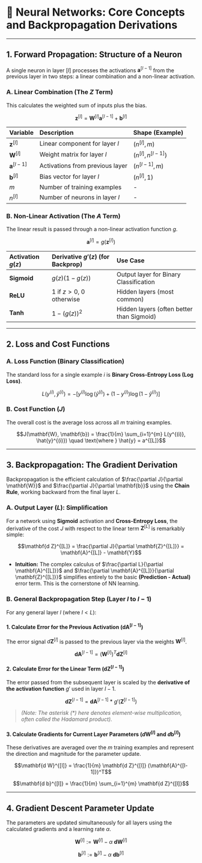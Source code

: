 # 🧠 Neural Networks: Core Concepts and Backpropagation Derivations

---

## 1. Forward Propagation: Structure of a Neuron

A single neuron in layer $[l]$ processes the activations $\mathbf{a}^{[l-1]}$ from the previous layer in two steps: a linear combination and a non-linear activation.

### A. Linear Combination (The $Z$ Term)

This calculates the weighted sum of inputs plus the bias.

$$\mathbf{z}^{[l]} = \mathbf{W}^{[l]} \mathbf{a}^{[l-1]} + \mathbf{b}^{[l]}$$

| Variable | Description | Shape (Example) |
| :--- | :--- | :--- |
| $\mathbf{z}^{[l]}$ | Linear component for layer $l$ | $(n^{[l]}, m)$ |
| $\mathbf{W}^{[l]}$ | Weight matrix for layer $l$ | $(n^{[l]}, n^{[l-1]})$ |
| $\mathbf{a}^{[l-1]}$ | Activations from previous layer | $(n^{[l-1]}, m)$ |
| $\mathbf{b}^{[l]}$ | Bias vector for layer $l$ | $(n^{[l]}, 1)$ |
| $m$ | Number of training examples | - |
| $n^{[l]}$ | Number of neurons in layer $l$ | - |

### B. Non-Linear Activation (The $A$ Term)

The linear result is passed through a non-linear activation function $g$.

$$\mathbf{a}^{[l]} = g(\mathbf{z}^{[l]})$$

| Activation $g(z)$ | Derivative $g'(z)$ (for Backprop) | Use Case |
| :--- | :--- | :--- |
| **Sigmoid** | $g(z)(1-g(z))$ | Output layer for Binary Classification |
| **ReLU** | $1$ if $z > 0$, $0$ otherwise | Hidden layers (most common) |
| **Tanh** | $1 - (g(z))^2$ | Hidden layers (often better than Sigmoid) |

---

## 2. Loss and Cost Functions

### A. Loss Function (Binary Classification)

The standard loss for a single example $i$ is **Binary Cross-Entropy Loss (Log Loss)**.

$$L(y^{(i)}, \hat{y}^{(i)}) = - \left[ y^{(i)} \log(\hat{y}^{(i)}) + (1-y^{(i)}) \log(1-\hat{y}^{(i)}) \right]$$

### B. Cost Function ($J$)

The overall cost is the average loss across all $m$ training examples.

$$J(\mathbf{W}, \mathbf{b}) = \frac{1}{m} \sum_{i=1}^{m} L(y^{(i)}, \hat{y}^{(i)}) \quad \text{where } \hat{y} = a^{[L]}$$

---

## 3. Backpropagation: The Gradient Derivation

Backpropagation is the efficient calculation of $\frac{\partial J}{\partial \mathbf{W}}$ and $\frac{\partial J}{\partial \mathbf{b}}$ using the **Chain Rule**, working backward from the final layer $L$.

### A. Output Layer ($L$): Simplification

For a network using **Sigmoid** activation and **Cross-Entropy Loss**, the derivative of the cost $J$ with respect to the linear term $\mathbf{Z}^{[L]}$ is remarkably simple:

$$\mathbf{d Z}^{[L]} = \frac{\partial J}{\partial \mathbf{Z}^{[L]}} = \mathbf{A}^{[L]} - \mathbf{Y}$$

* **Intuition:** The complex calculus of $\frac{\partial L}{\partial \mathbf{A}^{[L]}}$ and $\frac{\partial \mathbf{A}^{[L]}}{\partial \mathbf{Z}^{[L]}}$ simplifies entirely to the basic **(Prediction - Actual)** error term. This is the cornerstone of NN learning.

### B. General Backpropagation Step (Layer $l$ to $l-1$)

For any general layer $l$ (where $l < L$):

#### 1. Calculate Error for the Previous Activation ($\mathbf{dA}^{[l-1]}$)

The error signal $d\mathbf{Z}^{[l]}$ is passed to the previous layer via the weights $\mathbf{W}^{[l]}$.

$$\mathbf{d A}^{[l-1]} = (\mathbf{W}^{[l]})^T \mathbf{d Z}^{[l]}$$

#### 2. Calculate Error for the Linear Term ($\mathbf{d Z}^{[l-1]}$)

The error passed from the subsequent layer is scaled by the **derivative of the activation function** $g'$ used in layer $l-1$.

$$\mathbf{d Z}^{[l-1]} = \mathbf{d A}^{[l-1]} \ * \ g'(\mathbf{Z}^{[l-1]})$$

> *(Note: The asterisk $(*)$ here denotes element-wise multiplication, often called the Hadamard product).*

#### 3. Calculate Gradients for Current Layer Parameters ($d\mathbf{W}^{[l]}$ and $d\mathbf{b}^{[l]}$)

These derivatives are averaged over the $m$ training examples and represent the direction and magnitude for the parameter update.

$$\mathbf{d W}^{[l]} = \frac{1}{m} \mathbf{d Z}^{[l]} (\mathbf{A}^{[l-1]})^T$$

$$\mathbf{d b}^{[l]} = \frac{1}{m} \sum_{i=1}^{m} \mathbf{d Z}^{[l]}$$

---

## 4. Gradient Descent Parameter Update

The parameters are updated simultaneously for all layers using the calculated gradients and a learning rate $\alpha$.

$$\mathbf{W}^{[l]} := \mathbf{W}^{[l]} - \alpha \ \mathbf{d W}^{[l]}$$

$$\mathbf{b}^{[l]} := \mathbf{b}^{[l]} - \alpha \ \mathbf{d b}^{[l]}$$
